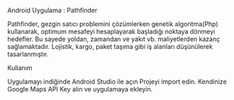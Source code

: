 Android Uygulama : Pathfinder

Pathfinder, gezgin satıcı problemini çözümlerken genetik algoritma(Php) kullanarak, optimum mesafeyi hesaplayarak başladığı noktaya dönmeyi
hedefler. Bu sayede yoldan, zamandan ve yakıt vb. maliyetlerden kazanç sağlamaktadır. Lojistik, kargo, paket taşıma gibi iş alanları 
düşünülerek tasarlanmıştır. 

Kullanım

Uygulamayı indiğinde Android Studio ile açın
Projeyi import edin.
Kendinize Google Maps API Key alın ve uygulamaya ekleyin.
